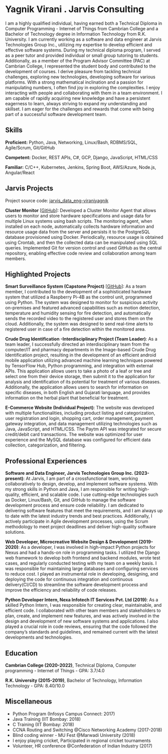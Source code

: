 # Yagnik Virani . Jarvis Consulting

I am a highly qualified individual, having earned both a Technical Diploma in Computer Programming - Internet of Things from Cambrian College and a Bachelor of Technology degree in Information Technology from R.K. University. I am currently working as a software and data engineer at Jarvis Technologies Group Inc., utilizing my expertise to develop efficient and effective software systems. During my technical diploma program, I served as a peer tutor and provided individual or small group tutoring to students. Additionally, as a member of the Program Advisor Committee (PAC) at Cambrian College, I represented the student body and contributed to the development of courses. I derive pleasure from tackling technical challenges, exploring new technologies, developing software for various platforms. With a strong
mathematical inclination and a passion for manipulating numbers, I often find joy in exploring the complexities. I enjoy interacting with people and collaborating with them in a team environment. I am capable of rapidly acquiring new knowledge and have a persistent eagerness to learn, always striving to expand my understanding and skillset. I am eager for the challenges and rewards that come with being part of a successful software development team.

## Skills

**Proficient:** Python, Java, Networking, Linux/Bash, RDBMS/SQL, Agile/Scrum, Git/GitHub

**Competent:** Docker, REST APIs, C#, GCP, Django, JavaScript, HTML/CSS

**Familiar:** C/C++, Kubernetes, Jenkins, Spring Boot, AWS/Azure, Node.js, Angular/React

## Jarvis Projects

Project source code: [jarvis_data_eng-viraniyagnik](https://github.com/Jarvis-Consulting-Group/jarvis_data_eng-viraniyagnik)


**Cluster Monitor** [[GitHub](https://github.com/Jarvis-Consulting-Group/jarvis_data_eng-viraniyagnik/tree/develop/linux_sql)]: Developed a Cluster Monitor Agent that allows users to monitor and store hardware specifications and usage data for multiple Linux systems using bash scripts. The monitoring agent, when installed on each node, automatically collects hardware information and resource usage data from the server and persists it to the PostgreSQL database provisioned using Docker. Periodically, resource usage is obtained using Crontab, and then the collected data can be manipulated using SQL queries. Implemented Git for version control and used GitHub as the central repository, enabling effective code review and collaboration among team members.



## Highlighted Projects
**Smart Surveillance System (Capstone Project)** [[GitHub](https://github.com/viraniyagnik/Smart-surveillance-system)]: As a team member, I contributed to the development of a sophisticated hardware system that utilized a Raspberry Pi-4B as the control unit, programmed using Python. The system was designed to monitor for suspicious activity on-premises and featured advanced capabilities such as motion detection, temperature and humidity sensing for fire detection, and automatically sends the recorded video to the registered user and stores them on the cloud. Additionally, the system was designed to send real-time alerts to registered user in case of a fire detection within the monitored area.

**Crude Drug Identification -Interdisciplinary Project (Team Leader)**: As a team leader, I successfully directed an interdisciplinary team from the computer/IT and pharmacy departments in the Image-based Crude Drug Identification project, resulting in the development of an efficient android mobile application utilizing advanced machine learning techniques powered by TensorFlow Hub, Python programming, and integration with external APIs. This application allows users to take a photo of a leaf or tree and select one from their device storage, then submit it to the application for analysis and identification of its potential for treatment of various diseases. Additionally, the application allows users to search for information on specific diseases, in both English and Gujarati language, and provides information on the herbal plant that beneficial for treatment.

**E-Commerce Website (Individual Project)**: The website was developed with multiple functionalities, including product listing and categorization, user registration and login, shopping cart, order management, payment gateway integration, and data management utilizing technologies such as Java, JavaScript, and HTML/CSS. The Paytm API was integrated for secure credit/debit card transactions. The website was optimized for user experience and the MySQL database was configured for efficient data collection, categorization, and filtering.


## Professional Experiences

**Software and Data Engineer, Jarvis Technologies Group Inc. (2023-present)**: At Jarvis, I am part of a crossfunctional team, working collaboratively to design, develop, and implement software systems. With my strong skills in Python and Java, I am responsible for writing high-quality, efficient, and scalable code. I use cutting-edge technologies such as Docker, Linux/Bash, Git, and GitHub to manage the software development process and ensure code reliability. I am dedicated to delivering software features that meet the requirements, and I am always up to date with the latest industry trends and best practices. Additionally, I actively participate in Agile development processes, using the Scrum methodology to meet project deadlines and deliver high-quality software solutions.

**Web Developer, Microcreative Website Design & Development (2019-2020)**: As a developer, I was involved in high-impact Python projects for Nexus and had a hands-on role in programming tasks. I utilized the Django web framework to develop both frontend and backend modules, wrote test cases, and regularly conducted testing with my
team on a weekly basis. I was responsible for maintaining large databases and configuring services to reduce cost. I played an instrumental role in developing, designing, and deploying the code for continuous integration and continuous delivery(CI/CD) to streamline the software development process and improve the efficiency and reliability of code releases.

**Python Developer Intern, Nexa Infotech IT Services Pvt. Ltd (2019)**: As a skilled Python Intern, I was responsible for creating clear, maintainable, and efficient code. I collaborated with other team members and stakeholders to plan, create, and implement new features, and was actively involved in the design and development of new software systems and applications. I also played a crucial role in code reviews, ensuring that the code followed the company’s standards and guidelines, and remained current with the latest developments and technologies.


## Education
**Cambrian College (2020-2022)**, Technical Diploma, Computer programming - Internet of Things - GPA: 3.7/4.0

**R.K. University (2015-2019)**, Bachelor of Technology, Information Technology - GPA: 8.40/10.0



## Miscellaneous
- Python Program (Infosys Campus Connect: 2017)
- Java Training (IIT Bombay: 2018)
- C Training (IIT Bombay: 2018)
- CCNA Routing and Switching @Cisco Networking Academy (2017-2018)
- Blind coding winner - MU Fest @Marwadi University (2018)
- I enjoy playing cricket, Participated in regional cricket tournaments
- Volunteer, HR conference @Confederation of Indian Industry (2017)
